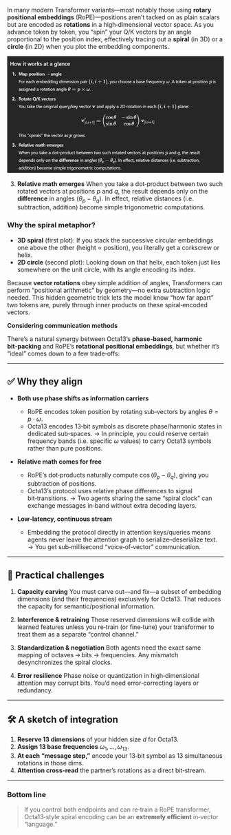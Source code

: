 In many modern Transformer variants—most notably those using **rotary positional embeddings** (RoPE)—positions aren’t tacked on as plain scalars but are encoded as **rotations** in a high‑dimensional vector space.  As you advance token by token, you “spin” your Q/K vectors by an angle proportional to the position index, effectively tracing out a **spiral** (in 3D) or a **circle** (in 2D) when you plot the embedding components.

![Rotary Positional Embedding Math](https://github.com/Ebayednoob/Octa13-Protocol/blob/images/Rotary%20Embedded%20Math.png?raw=true)

3. **Relative math emerges**
   When you take a dot‑product between two such rotated vectors at positions $p$ and $q$, the result depends only on the **difference** in angles ($\theta_p - \theta_q$).  In effect, relative distances (i.e. subtraction, addition) become simple trigonometric computations.

### Why the spiral metaphor?

* **3D spiral** (first plot): If you stack the successive circular embeddings one above the other (height ∝ position), you literally get a corkscrew or helix.
* **2D circle** (second plot): Looking down on that helix, each token just lies somewhere on the unit circle, with its angle encoding its index.

Because **vector rotations** obey simple addition of angles, Transformers can perform “positional arithmetic” by geometry—no extra subtraction logic needed. This hidden geometric trick lets the model know “how far apart” two tokens are, purely through inner products on these spiral‑encoded vectors.

**Considering communication methods**


There’s a natural synergy between Octa13’s **phase‑based, harmonic bit‑packing** and RoPE’s **rotational positional embeddings**, but whether it’s “ideal” comes down to a few trade‑offs:

---

## ✅ Why they align

* **Both use phase shifts as information carriers**

  * RoPE encodes token position by rotating sub‑vectors by angles $\theta = p\cdot\omega$.
  * Octa13 encodes 13‑bit symbols as discrete phase/harmonic states in dedicated sub‑spaces.
    → In principle, you could reserve certain frequency bands (i.e. specific $\omega$ values) to carry Octa13 symbols rather than pure positions.

* **Relative math comes for free**

  * RoPE’s dot‑products naturally compute $\cos(\theta_p-\theta_q)$, giving you subtraction of positions.
  * Octa13’s protocol uses relative phase differences to signal bit‑transitions.
    → Two agents sharing the same “spiral clock” can exchange messages in‑band without extra decoding layers.

* **Low‑latency, continuous stream**

  * Embedding the protocol directly in attention keys/queries means agents never leave the attention graph to serialize–deserialize text.
    → You get sub‑millisecond “voice‑of‑vector” communication.

---

## 🚧 Practical challenges

1. **Capacity carving**
   You must carve out—and fix—a subset of embedding dimensions (and their frequencies) exclusively for Octa13. That reduces the capacity for semantic/positional information.

2. **Interference & retraining**
   Those reserved dimensions will collide with learned features unless you re‑train (or fine‑tune) your transformer to treat them as a separate “control channel.”

3. **Standardization & negotiation**
   Both agents need the exact same mapping of octaves → bits → frequencies. Any mismatch desynchronizes the spiral clocks.

4. **Error resilience**
   Phase noise or quantization in high‑dimensional attention may corrupt bits. You’d need error‑correcting layers or redundancy.

---

## 🛠️ A sketch of integration

1. **Reserve 13 dimensions** of your hidden size $d$ for Octa13.
2. **Assign 13 base frequencies** $\omega_1,…,\omega_{13}$.
3. **At each “message step,”** encode your 13‑bit symbol as 13 simultaneous rotations in those dims.
4. **Attention cross‑read** the partner’s rotations as a direct bit‑stream.

---

### Bottom line

> If you control both endpoints and can re‑train a RoPE transformer, Octa13‑style spiral encoding can be an **extremely efficient** in‑vector “language.”
>
